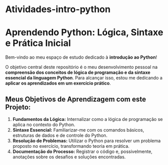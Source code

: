 # Atividades-intro-python
# Aprendendo Python: Lógica, Sintaxe e Prática Inicial

Bem-vindo ao meu espaço de estudo dedicado à **introdução ao Python**!

O objetivo central deste repositório é o meu desenvolvimento pessoal na **compreensão dos conceitos de lógica de programação e da sintaxe essencial da linguagem Python**. Para alcançar isso, estou me dedicando a **aplicar os aprendizados em um exercício prático**.

## Meus Objetivos de Aprendizagem com este Projeto:
1.  **Fundamentos da Lógica:** Internalizar como a lógica de programação se aplica no contexto do Python.
2.  **Sintaxe Essencial:** Familiarizar-me com os comandos básicos, estruturas de dados e de controle do Python.
3.  **Resolução de Problemas:** Utilizar o Python para resolver um problema proposto no exercício, transformando teoria em prática.
4.  **Documentação do Processo:** Registrar o código e, possivelmente, anotações sobre os desafios e soluções encontradas.


